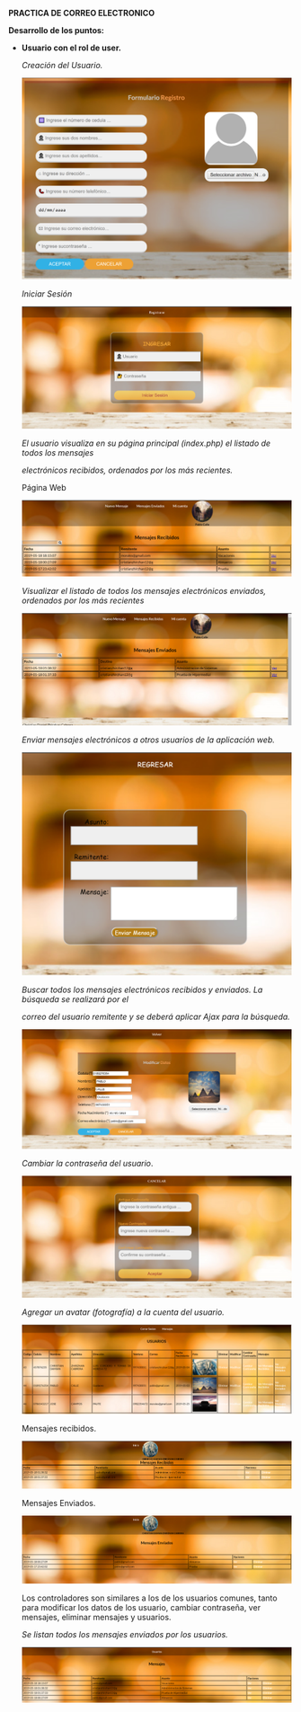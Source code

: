 **PRACTICA DE CORREO ELECTRONICO**

**Desarrollo de los puntos:**

-   **Usuario con el rol de user.**

    *Creación del Usuario.*


    ![](media/72c76a90781c01a59490537e64d6677c.png)

    *Iniciar Sesión*

    

    ![](media/1fdfdadce71aa73a60b1c275488cbf6b.png)

    *El usuario visualiza en su página principal (index.php) el listado de todos
    los mensajes*

    *electrónicos recibidos, ordenados por los más recientes.*

   
    Página Web

    ![](media/cff9250899bd3ea698ef35ba883aa2ba.png)

    *Visualizar el listado de todos los mensajes electrónicos enviados,
    ordenados por los más recientes*

    
    ![](media/23015fc5c3344d7514152f42859562ed.png)

    *Enviar mensajes electrónicos a otros usuarios de la aplicación web.*

    

    ![](media/ffacbee35b81a0ccf86eaeee6e6549cf.png)

    *Buscar todos los mensajes electrónicos recibidos y enviados. La búsqueda se
    realizará por el*

    *correo del usuario remitente y se deberá aplicar Ajax para la búsqueda.*

    

    ![](media/a55ad1ad1ac0e668383fd2b5cbaeb0bd.png)

    *Cambiar la contraseña del usuario*.

    

    ![](media/060cd66c1d82de2427baefd155ae5e07.png)

    *Agregar un avatar (fotografía) a la cuenta del usuario.*

   

    ![](media/02cef8c891f3f2fb385a77477879bc8f.png)

    Mensajes recibidos.

    ![](media/a665650dce8b0a68cc022b002fbef4b9.png)

    Mensajes Enviados.

    ![](media/853053bd0e21718378d05930c0aa98b9.png)

    Los controladores son similares a los de los usuarios comunes, tanto para
    modificar los datos de los usuario, cambiar contraseña, ver mensajes,
    eliminar mensajes y usuarios.

    *Se listan todos los mensajes enviados por los usuarios.*

    
    ![](media/41614eae606fc8034a3888ee85c5caf0.png)
